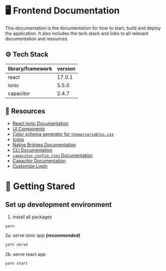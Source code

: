 # 🖥 Frontend Documentation

This documentation is the documentation for how to start, build and deploy the application. It also includes the tech stack and links to all relevant documentation and resources.

## ⚙️ Tech Stack

| library/framework | version |
| ----------------- | ------- |
| react             | 17.0.1  |
| ionic             | 5.5.0   |
| capacitor         | 2.4.7   |

## 📖 Resources

- [React Ionic Documentation](https://ionicframework.com/docs/react)
- [UI Components](https://ionicframework.com/docs/components)
- [Color schema generator for `theme/variables.css`](https://ionicframework.com/docs/theming/color-generator)
- [Icons](https://ionicons.com/)
- [Native Bridges Documentation](https://ionicframework.com/docs/native)
- [CLI Documentation](https://ionicframework.com/docs/cli)
- [`capacitor.config.json` Documentation](https://capacitorjs.com/docs/config)
- [Capacitor Documentation](https://capacitorjs.com/docs/basics/configuring-your-app)
- [Customize Login](https://docs.amplify.aws/lib/auth/customui/q/platform/js#customize-text-labels)

# 🚀 Getting Stared

## Set up development environment

1. install all packages

```bash
yarn
```

2a. serve ionic app _**(recommended)**_

```bash
yarn serve
```

2b. serve react app

```bash
yarn start
```

